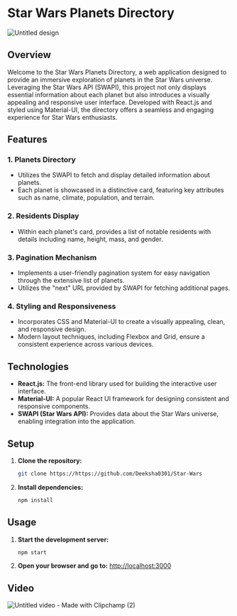 
# Star Wars Planets Directory

![Untitled design](https://github.com/Deeksha0301/Star-Wars/assets/92042650/353a9999-9b47-46f3-b894-f15aa74ab3af)


## Overview

Welcome to the Star Wars Planets Directory, a web application designed to provide an immersive exploration of planets in the Star Wars universe. Leveraging the Star Wars API (SWAPI), this project not only displays essential information about each planet but also introduces a visually appealing and responsive user interface. Developed with React.js and styled using Material-UI, the directory offers a seamless and engaging experience for Star Wars enthusiasts.

## Features

### 1. Planets Directory
   - Utilizes the SWAPI to fetch and display detailed information about planets.
   - Each planet is showcased in a distinctive card, featuring key attributes such as name, climate, population, and terrain.

### 2. Residents Display
   - Within each planet's card, provides a list of notable residents with details including name, height, mass, and gender.

### 3. Pagination Mechanism
   - Implements a user-friendly pagination system for easy navigation through the extensive list of planets.
   - Utilizes the "next" URL provided by SWAPI for fetching additional pages.

### 4. Styling and Responsiveness
   - Incorporates CSS and Material-UI to create a visually appealing, clean, and responsive design.
   - Modern layout techniques, including Flexbox and Grid, ensure a consistent experience across various devices.


## Technologies

- **React.js:** The front-end library used for building the interactive user interface.
- **Material-UI:** A popular React UI framework for designing consistent and responsive components.
- **SWAPI (Star Wars API):** Provides data about the Star Wars universe, enabling integration into the application.

## Setup

1. **Clone the repository:**
   ```bash
   git clone https://https://github.com/Deeksha0301/Star-Wars
   ```


2. **Install dependencies:**
   ```bash
   npm install
   ```

## Usage

1. **Start the development server:**
   ```bash
   npm start
   ```

2. **Open your browser and go to:**
   [http://localhost:3000](http://localhost:3000)

## Video



![Untitled video - Made with Clipchamp (2)](https://github.com/Deeksha0301/Star-Wars/assets/92042650/29014eff-506c-4938-b6fc-b2f65613ce6d)








